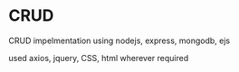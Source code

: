 # CRUD
CRUD impelmentation using nodejs, express, mongodb, ejs 

used axios, jquery, CSS, html wherever required
